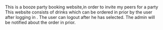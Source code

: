 This is a booze party booking website,in order to invite my peers for a party 
This website consists of drinks which can be ordered in prior by the user after logging in .
The user can logout after he has selected.
The admin will be notified about the order in prior.
